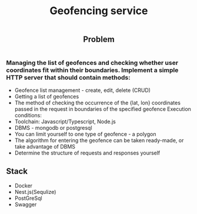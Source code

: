 <div style='display: flex;align-items: center; flex-direction: column;'>
        <h1> <strong>Geofencing service</strong> </h1>
        <h2>Problem</h2>
    </div>
    <h3>
        Managing the list of geofences and checking whether user coordinates fit within their boundaries.
        Implement a simple HTTP server that should contain methods: </h3>
    <ul>
        <li>Geofence list management - create, edit, delete (CRUD)</li>
        <li>Getting a list of geofences</li>
        <li>The method of checking the occurrence of the {lat, lon} coordinates passed in the request in
            boundaries of the specified geofence
            Execution conditions:</li>
        <li>Toolchain: Javascript/Typescript, Node.js</li>
        <li>DBMS - mongodb or postgresql</li>
        <li>You can limit yourself to one type of geofence - a polygon</li>
        <li>The algorithm for entering the geofence can be taken ready-made, or
            take advantage of DBMS</li>
        <li>Determine the structure of requests and responses yourself</li>
    </ul>
 <h2>Stack</h2>
 <ul>
 <li>Docker</li>
 <li>Nest.js(Sequlize)</li>
 <li>PostGreSql</li>
 <li>Swagger</li>
 </ul>   
  